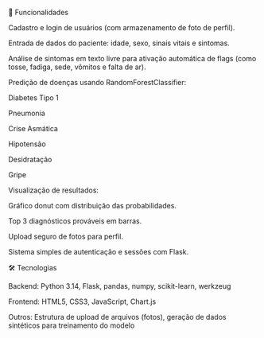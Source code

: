 🧩 Funcionalidades

Cadastro e login de usuários (com armazenamento de foto de perfil).

Entrada de dados do paciente: idade, sexo, sinais vitais e sintomas.

Análise de sintomas em texto livre para ativação automática de flags (como tosse, fadiga, sede, vômitos e falta de ar).

Predição de doenças usando RandomForestClassifier:

Diabetes Tipo 1

Pneumonia

Crise Asmática

Hipotensão

Desidratação

Gripe

Visualização de resultados:

Gráfico donut com distribuição das probabilidades.

Top 3 diagnósticos prováveis em barras.

Upload seguro de fotos para perfil.

Sistema simples de autenticação e sessões com Flask.

🛠 Tecnologias

Backend: Python 3.14, Flask, pandas, numpy, scikit-learn, werkzeug

Frontend: HTML5, CSS3, JavaScript, Chart.js

Outros: Estrutura de upload de arquivos (fotos), geração de dados sintéticos para treinamento do modelo
